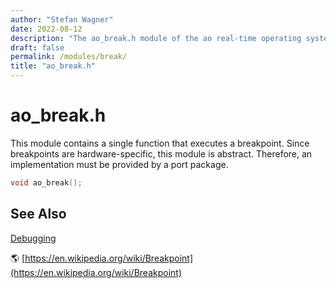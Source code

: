 ```yaml
---
author: "Stefan Wagner"
date: 2022-08-12
description: "The ao_break.h module of the ao real-time operating system."
draft: false
permalink: /modules/break/
title: "ao_break.h"
---
```


# ao_break.h

This module contains a single function that executes a breakpoint. Since breakpoints are hardware-specific, this module is abstract. Therefore, an implementation must be provided by a port package.

```c
void ao_break();
```

## See Also

[Debugging](../debugging.md)

🌎 [https://en.wikipedia.org/wiki/Breakpoint](https://en.wikipedia.org/wiki/Breakpoint)
